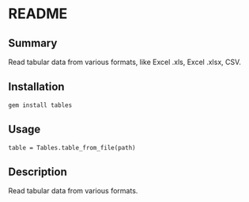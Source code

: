 README
======


Summary
-------
Read tabular data from various formats, like Excel .xls, Excel .xlsx, CSV.


Installation
------------
`gem install tables`


Usage
-----
    table = Tables.table_from_file(path)


Description
-----------
Read tabular data from various formats.
